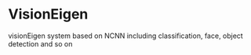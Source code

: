 # VisionEigen
visionEigen system based on NCNN including classification, face, object detection and so on
